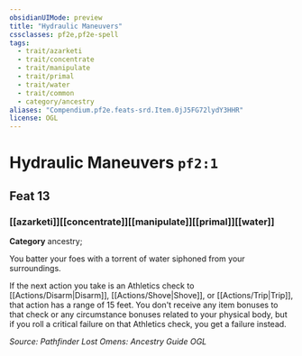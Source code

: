 ```yaml
---
obsidianUIMode: preview
title: "Hydraulic Maneuvers"
cssclasses: pf2e,pf2e-spell
tags:
  - trait/azarketi
  - trait/concentrate
  - trait/manipulate
  - trait/primal
  - trait/water
  - trait/common
  - category/ancestry
aliases: "Compendium.pf2e.feats-srd.Item.0jJ5FG72lydY3HHR"
license: OGL
---
```

# Hydraulic Maneuvers `pf2:1`
## Feat 13
### [[azarketi]][[concentrate]][[manipulate]][[primal]][[water]]

**Category** ancestry; 




You batter your foes with a torrent of water siphoned from your surroundings.

If the next action you take is an Athletics check to [[Actions/Disarm|Disarm]], [[Actions/Shove|Shove]], or [[Actions/Trip|Trip]], that action has a range of 15 feet. You don't receive any item bonuses to that check or any circumstance bonuses related to your physical body, but if you roll a critical failure on that Athletics check, you get a failure instead.

*Source: Pathfinder Lost Omens: Ancestry Guide*
*OGL*